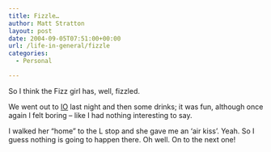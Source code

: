 ```yaml
---
title: Fizzle…
author: Matt Stratton
layout: post
date: 2004-09-05T07:51:00+00:00
url: /life-in-general/fizzle
categories:
  - Personal

---
```

So I think the Fizz girl has, well, fizzled.

We went out to [IO][1] last night and then some drinks; it was fun, although once again I felt boring &#8211; like I had nothing interesting to say.

I walked her &#8220;home&#8221; to the L stop and she gave me an &#8216;air kiss&#8217;. Yeah. So I guess nothing is going to happen there. Oh well. On to the next one!

 [1]: https://www.improvolympic.com